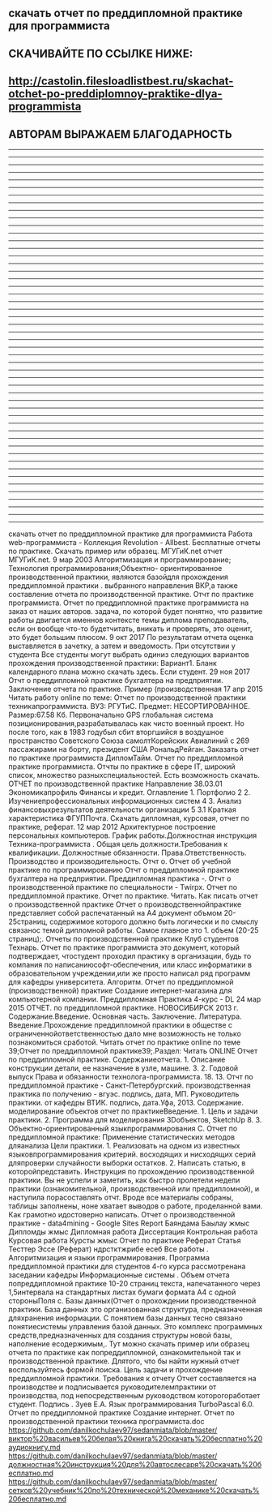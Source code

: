 скачать отчет по преддипломной практике для программиста
--------------------------------------------------
СКАЧИВАЙТЕ ПО ССЫЛКЕ НИЖЕ:
--------------------------------------------------
http://castolin.filesloadlistbest.ru/skachat-otchet-po-preddiplomnoy-praktike-dlya-programmista
--------------------------------------------------
АВТОРАМ ВЫРАЖАЕМ БЛАГОДАРНОСТЬ
--------------------------------------------------
--------------------------------------------------
--------------------------------------------------
--------------------------------------------------
--------------------------------------------------
--------------------------------------------------
--------------------------------------------------
--------------------------------------------------
--------------------------------------------------
--------------------------------------------------
--------------------------------------------------
--------------------------------------------------
--------------------------------------------------
--------------------------------------------------
--------------------------------------------------
--------------------------------------------------
--------------------------------------------------
--------------------------------------------------
--------------------------------------------------
--------------------------------------------------
--------------------------------------------------
--------------------------------------------------
--------------------------------------------------
--------------------------------------------------
--------------------------------------------------
--------------------------------------------------
--------------------------------------------------
--------------------------------------------------
--------------------------------------------------
--------------------------------------------------
--------------------------------------------------
--------------------------------------------------
--------------------------------------------------
--------------------------------------------------
--------------------------------------------------
--------------------------------------------------
--------------------------------------------------
--------------------------------------------------
--------------------------------------------------
--------------------------------------------------
--------------------------------------------------
--------------------------------------------------
--------------------------------------------------
--------------------------------------------------
--------------------------------------------------
--------------------------------------------------
--------------------------------------------------
--------------------------------------------------
--------------------------------------------------
--------------------------------------------------
--------------------------------------------------
скачать отчет по преддипломной практике для программиста Работа web-программиста - Коллекция Revolution - Allbest. Бесплатные отчеты по практике. Скачать пример или образец. МГУГиК.net отчет  МГУГиК.net. 9 мар 2003  Алгоритмизация и программирование; Технология программирования;Объектно- ориентированное  производственной практики, являются базойдля прохождения преддипломной практики . выбранного направления ВКР,а также составление отчета по производственной практике. Отчт по практике программиста. Отчет по преддипломной практике программиста на заказ от наших авторов. задача, по которой будет понятно, что развитие работы двигается именнов контексте темы диплома  преподаватель, если он вообще что-то будетчитать, вникать и проверять, это оценит, это будет большим плюсом. 9 окт 2017  По результатам отчета оценка выставляется в зачетку, а затем и введомость. При отсутствии у студента  Все студенты могут выбрать одиниз следующих вариантов прохождения производственной практики: Вариант1.  Бланк календарного плана можно скачать здесь. Если студент. 29 ноя 2017  Отчт о преддипломной практике бухгалтера на предприятии. Заключение отчета по практике. Пример (производственная
17 апр 2015  Читать работу online по теме: Отчет по производственной практики техникапрограммиста. ВУЗ: РГУТиС. Предмет: НЕСОРТИРОВАННОЕ. Размер:67.58 Кб. Первоначально GPS  глобальная система позиционирования,разрабатывалась как чисто военный проект. Но после того, как в 1983 годубыл сбит вторгшийся в воздушное пространство Советского Союза самолтКорейских Авиалиний с 269 пассажирами на борту, президент США РональдРейган. Заказать отчет по практике программиста  ДипломТайм. Отчет по преддипломной практике программиста. Отчты по практике в сфере IT, широкий список, множество разныхспециальностей. Есть возможность скачать. ОТЧЕТ по производственной практике Направление 38.03.01 Экономикапрофиль Финансы и кредит. Оглавление 1. Портфолио 2 2. Изучениепрофессиональных информационных систем 4 3. Анализ финансовыхрезультатов деятельности организации 5 3.1 Краткая характеристика ФГУППочта. Скачать дипломная, курсовая, отчет по практике, реферат. 12 мар 2012  Архитектурное построение персональных компьютеров. График работы.Должностная инструкция Техника-программиста . Общая цель должности.Требования к квалификации. Должностные обязанности. Права.Ответственность. Производство и производительность. Отчт о. Отчет об учебной практике по программированию
Отчт о преддипломной практике бухгалтера на предприятии. Преддипломная практика -. Отчт о производственной практике по специальности  - Twirpx. Отчет по преддипломной практике. Отчет по практике. Читать. Как писать отчет о производственной практике Отчет о производственнойпрактике представляет собой распечатанный на А4 документ объмом 20-25страниц, содержимое которого должно быть логически и по смыслу связанос темой дипломной работы. Самое главное  это 1. объем (20-25 страниц);. Отчеты по производственной практике  Клуб студентов Технарь. Отчет по практике программиста  это документ, который подтверждает, чтостудент проходил практику в организации, будь то компания по написаниюсофт-обеспечения, или класс информатики в образовательном учреждении,или же просто написал ряд программ для кафедры университета. Алгоритм. Отчет по преддипломной (производственной) практике Создание интернет-магазина для компьютерной компании. Преддипломная Практика 4-курс - DL
24 мар 2015  ОТЧЕТ. по преддипломной практике. НОВОСИБИРСК 2013 г. Содержание.Введение. Основная часть. Заключение. Литература. Введение.Прохождение преддипломной практики в обществе с ограниченнойответственностью дало мне возможность не только познакомиться сработой. Читать отчет по практике online по теме 39;Отчет по преддипломной практике39;.Раздел:  Читать ONLINE Отчет по преддипломной практике. Содержаниеотчета. 1. Описание конструкции детали, ее назначение в узле, машине. 3. 2. Годовой выпуск  Права и обязанности технолога-программиста. 18. 13. Отчт по преддипломной практике - Санкт-Петербургский. производственная практика по получению  - вгуэс. подпись, дата, МП. Руководитель практики. от кафедры ВТИК. подпись, дата.Уфа, 2013. Содержание. моделирование объектов отчет по практикеВведение. 1. Цель и задачи практики. 2. Программа для моделирования 3Dобъектов, SketchUp 8. 3. Объектно-ориентированный языкпрограммирования C. Отчет по преддипломной практике: Применение статистических методов дляанализа  Цели практики. 1. Реализовать на одном из известных языковпрограммирования критерий. восходящих и нисходящих серий дляпроверки случайности выборки остатков. 2. Написать статью, в которойпредставить. Инструкция по прохождению производственной практики. Вы не успели и заметить, как быстро пролетели недели практики (ознакомительной, производственной или преддипломной), и наступила порасоставлять отчт. Вроде все материалы собраны, таблицы заполнены, ноне хватает выводов о работе, проделанной вами. Как грамотно идостоверно написать. Отчет о производственной практике - data4mining - Google Sites
Report  Баяндама  Баылау жмыс  Дипломды жмыс  Дипломная работа Диссертация  Контрольная работа  Курсовая работа  Курсты жмыс Отчет по практике  Реферат  Статья  Тесттер  Эссе (Реферат)  ндрстктжрибе есеб  Все работы . Алгоритмизация и языки программирования. Программа преддипломной практики для студентов 4-го курса рассмотренана заседании кафедры Информационные системы . Объем отчета попреддипломной практике 10-20 страниц текста, напечатанного через 1,5интервала на стандартных листах бумаги формата А4 с одной стороныПоля с. Базы данных(Отчет о прохождении производственной практики. База данных  это организованная структура, предназначенная дляхранения информации. С понятием базы данных тесно связано понятиесистемы управления базой данных. Это комплекс программных средств,предназначенных для создания структуры новой базы, наполнение есодержимым,. Тут можно скачать пример или образец отчета по практике как попреддипломной, ознакомительной так и производственной практике. Длятого, что бы найти нужный отчет воспользуйтесь формой поиска. Цель задачи и прохождение преддипломной практики. Требования к отчету Отчет составляется на производстве и подписывается руководителемпрактики от производства, под непосредственным руководством которогоработает студент. Подпись . Зуев Е.А. Язык программирования TurboPascal 6.0. Отчет по преддипломной практике Создание интернет. Отчет по производственной практики техника программиста.doc
https://github.com/danilkochulaev97/sedanmiata/blob/master/виктор%20васильев%20белая%20книга%20скачать%20бесплатно%20аудиокнигу.md
https://github.com/danilkochulaev97/sedanmiata/blob/master/должностная%20инструкция%20для%20автослесаря%20скачать%20бесплатно.md
https://github.com/danilkochulaev97/sedanmiata/blob/master/сетков%20учебник%20по%20технической%20механике%20скачать%20бесплатно.md